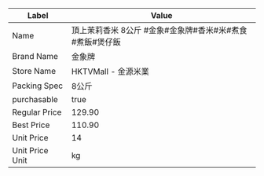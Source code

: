 | Label           | Value                             |
| --------------- | --------------------------------- |
| Name            | 頂上茉莉香米 8公斤 #金象#金象牌#香米#米#煮食#煮飯#煲仔飯 |
| Brand Name      | 金象牌                               |
| Store Name      | HKTVMall - 金源米業                   |
| Packing Spec    | 8公斤                               |
| purchasable     | true                              |
| Regular Price   | 129.90                            |
| Best Price      | 110.90                            |
| Unit Price      | 14                                |
| Unit Price Unit | kg                                |
